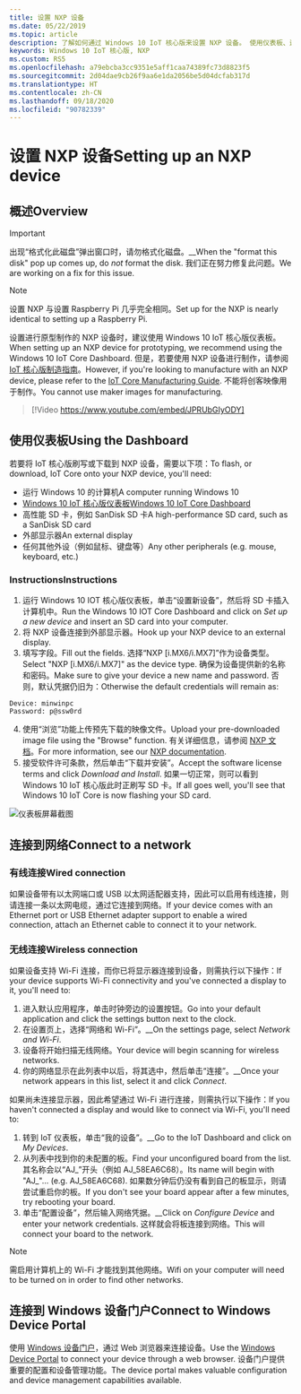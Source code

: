 ```yaml
---
title: 设置 NXP 设备
ms.date: 05/22/2019
ms.topic: article
description: 了解如何通过 Windows 10 IoT 核心版来设置 NXP 设备。 使用仪表板、连接到网络，并连接到 Windows 设备门户。
keywords: Windows 10 IoT 核心版, NXP
ms.custom: RS5
ms.openlocfilehash: a79ebcba3cc9351e5aff1caa74389fc73d8823f5
ms.sourcegitcommit: 2d04dae9cb26f9aa6e1da2056be5d04dcfab317d
ms.translationtype: HT
ms.contentlocale: zh-CN
ms.lasthandoff: 09/18/2020
ms.locfileid: "90782339"
---
```

# <a name="setting-up-an-nxp-device"></a><span data-ttu-id="85b9f-105">设置 NXP 设备</span><span class="sxs-lookup"><span data-stu-id="85b9f-105">Setting up an NXP device</span></span>

## <a name="overview"></a><span data-ttu-id="85b9f-106">概述</span><span class="sxs-lookup"><span data-stu-id="85b9f-106">Overview</span></span>

> [!IMPORTANT]
> <span data-ttu-id="85b9f-107">出现“格式化此磁盘”弹出窗口时，请勿格式化磁盘。__</span><span class="sxs-lookup"><span data-stu-id="85b9f-107">When the "format this disk" pop up comes up, do _not_ format the disk.</span></span> <span data-ttu-id="85b9f-108">我们正在努力修复此问题。</span><span class="sxs-lookup"><span data-stu-id="85b9f-108">We are working on a fix for this issue.</span></span>

> [!NOTE]
> <span data-ttu-id="85b9f-109">设置 NXP 与设置 Raspberry Pi 几乎完全相同。</span><span class="sxs-lookup"><span data-stu-id="85b9f-109">Set up for the NXP is nearly identical to setting up a Raspberry Pi.</span></span>

<span data-ttu-id="85b9f-110">设置进行原型制作的 NXP 设备时，建议使用 Windows 10 IoT 核心版仪表板。</span><span class="sxs-lookup"><span data-stu-id="85b9f-110">When setting up an NXP device for prototyping, we recommend using the Windows 10 IoT Core Dashboard.</span></span> <span data-ttu-id="85b9f-111">但是，若要使用 NXP 设备进行制作，请参阅 [IoT 核心版制造指南](https://docs.microsoft.com/windows-hardware/manufacture/iot/iot-core-manufacturing-guide)。</span><span class="sxs-lookup"><span data-stu-id="85b9f-111">However, if you're looking to manufacture with an NXP device, please refer to the [IoT Core Manufacturing Guide](https://docs.microsoft.com/windows-hardware/manufacture/iot/iot-core-manufacturing-guide).</span></span> <span data-ttu-id="85b9f-112">不能将创客映像用于制作。</span><span class="sxs-lookup"><span data-stu-id="85b9f-112">You cannot use maker images for manufacturing.</span></span>
<br>
> [!Video https://www.youtube.com/embed/JPRUbGIyODY]

## <a name="using-the-dashboard"></a><span data-ttu-id="85b9f-113">使用仪表板</span><span class="sxs-lookup"><span data-stu-id="85b9f-113">Using the Dashboard</span></span>

<span data-ttu-id="85b9f-114">若要将 IoT 核心版刷写或下载到 NXP 设备，需要以下项：</span><span class="sxs-lookup"><span data-stu-id="85b9f-114">To flash, or download, IoT Core onto your NXP device, you'll need:</span></span>
* <span data-ttu-id="85b9f-115">运行 Windows 10 的计算机</span><span class="sxs-lookup"><span data-stu-id="85b9f-115">A computer running Windows 10</span></span> 
* [<span data-ttu-id="85b9f-116">Windows 10 IoT 核心版仪表板</span><span class="sxs-lookup"><span data-stu-id="85b9f-116">Windows 10 IoT Core Dashboard</span></span>](https://docs.microsoft.com/windows/iot-core/downloads)
* <span data-ttu-id="85b9f-117">高性能 SD 卡，例如 SanDisk SD 卡</span><span class="sxs-lookup"><span data-stu-id="85b9f-117">A high-performance SD card, such as a SanDisk SD card</span></span>
* <span data-ttu-id="85b9f-118">外部显示器</span><span class="sxs-lookup"><span data-stu-id="85b9f-118">An external display</span></span>
* <span data-ttu-id="85b9f-119">任何其他外设（例如鼠标、键盘等）</span><span class="sxs-lookup"><span data-stu-id="85b9f-119">Any other peripherals (e.g. mouse, keyboard, etc.)</span></span>

### <a name="instructions"></a><span data-ttu-id="85b9f-120">Instructions</span><span class="sxs-lookup"><span data-stu-id="85b9f-120">Instructions</span></span>

1. <span data-ttu-id="85b9f-121">运行 Windows 10 IOT 核心版仪表板，单击“设置新设备”，然后将 SD 卡插入计算机中。</span><span class="sxs-lookup"><span data-stu-id="85b9f-121">Run the Windows 10 IOT Core Dashboard and click on *Set up a new device* and insert an SD card into your computer.</span></span>
2. <span data-ttu-id="85b9f-122">将 NXP 设备连接到外部显示器。</span><span class="sxs-lookup"><span data-stu-id="85b9f-122">Hook up your NXP device to an external display.</span></span>
3. <span data-ttu-id="85b9f-123">填写字段。</span><span class="sxs-lookup"><span data-stu-id="85b9f-123">Fill out the fields.</span></span> <span data-ttu-id="85b9f-124">选择“NXP [i.MX6/i.MX7]”作为设备类型。</span><span class="sxs-lookup"><span data-stu-id="85b9f-124">Select "NXP [i.MX6/i.MX7]" as the device type.</span></span> <span data-ttu-id="85b9f-125">确保为设备提供新的名称和密码。</span><span class="sxs-lookup"><span data-stu-id="85b9f-125">Make sure to give your device a new name and password.</span></span> <span data-ttu-id="85b9f-126">否则，默认凭据仍旧为：</span><span class="sxs-lookup"><span data-stu-id="85b9f-126">Otherwise the default credentials will remain as:</span></span>

```
Device: minwinpc
Password: p@ssw0rd
```

4. <span data-ttu-id="85b9f-127">使用“浏览”功能上传预先下载的映像文件。</span><span class="sxs-lookup"><span data-stu-id="85b9f-127">Upload your pre-downloaded image file using the "Browse" function.</span></span> <span data-ttu-id="85b9f-128">有关详细信息，请参阅 [NXP 文档](https://docs.microsoft.com/windows/iot-core/learn-about-hardware/iotnxp)。</span><span class="sxs-lookup"><span data-stu-id="85b9f-128">For more information, see our [NXP documentation](https://docs.microsoft.com/windows/iot-core/learn-about-hardware/iotnxp).</span></span>
5. <span data-ttu-id="85b9f-129">接受软件许可条款，然后单击“下载并安装”。</span><span class="sxs-lookup"><span data-stu-id="85b9f-129">Accept the software license terms and click *Download and Install*.</span></span> <span data-ttu-id="85b9f-130">如果一切正常，则可以看到 Windows 10 IoT 核心版此时正刷写 SD 卡。</span><span class="sxs-lookup"><span data-stu-id="85b9f-130">If all goes well, you'll see that Windows 10 IoT Core is now flashing your SD card.</span></span>

![仪表板屏幕截图](../media/DeviceSetup/Dashboard-Screenshot.jpg)


## <a name="connect-to-a-network"></a><span data-ttu-id="85b9f-132">连接到网络</span><span class="sxs-lookup"><span data-stu-id="85b9f-132">Connect to a network</span></span>
### <a name="wired-connection"></a><span data-ttu-id="85b9f-133">有线连接</span><span class="sxs-lookup"><span data-stu-id="85b9f-133">Wired connection</span></span>
<span data-ttu-id="85b9f-134">如果设备带有以太网端口或 USB 以太网适配器支持，因此可以启用有线连接，则请连接一条以太网电缆，通过它连接到网络。</span><span class="sxs-lookup"><span data-stu-id="85b9f-134">If your device comes with an Ethernet port or USB Ethernet adapter support to enable a wired connection, attach an Ethernet cable to connect it to your network.</span></span>

### <a name="wireless-connection"></a><span data-ttu-id="85b9f-135">无线连接</span><span class="sxs-lookup"><span data-stu-id="85b9f-135">Wireless connection</span></span>
<span data-ttu-id="85b9f-136">如果设备支持 Wi-Fi 连接，而你已将显示器连接到设备，则需执行以下操作：</span><span class="sxs-lookup"><span data-stu-id="85b9f-136">If your device supports Wi-Fi connectivity and you've connected a display to it, you'll need to:</span></span>

1. <span data-ttu-id="85b9f-137">进入默认应用程序，单击时钟旁边的设置按钮。</span><span class="sxs-lookup"><span data-stu-id="85b9f-137">Go into your default application and click the settings button next to the clock.</span></span>
2. <span data-ttu-id="85b9f-138">在设置页上，选择“网络和 Wi-Fi”。__</span><span class="sxs-lookup"><span data-stu-id="85b9f-138">On the settings page, select _Network and Wi-Fi_.</span></span>
3. <span data-ttu-id="85b9f-139">设备将开始扫描无线网络。</span><span class="sxs-lookup"><span data-stu-id="85b9f-139">Your device will begin scanning for wireless networks.</span></span>
4. <span data-ttu-id="85b9f-140">你的网络显示在此列表中以后，将其选中，然后单击“连接”。__</span><span class="sxs-lookup"><span data-stu-id="85b9f-140">Once your network appears in this list, select it and click _Connect_.</span></span>

<span data-ttu-id="85b9f-141">如果尚未连接显示器，因此希望通过 Wi-Fi 进行连接，则需执行以下操作：</span><span class="sxs-lookup"><span data-stu-id="85b9f-141">If you haven't connected a display and would like to connect via Wi-Fi, you'll need to:</span></span>

1. <span data-ttu-id="85b9f-142">转到 IoT 仪表板，单击“我的设备”。__</span><span class="sxs-lookup"><span data-stu-id="85b9f-142">Go to the IoT Dashboard and click on _My Devices_.</span></span>
2. <span data-ttu-id="85b9f-143">从列表中找到你的未配置的板。</span><span class="sxs-lookup"><span data-stu-id="85b9f-143">Find your unconfigured board from the list.</span></span> <span data-ttu-id="85b9f-144">其名称会以“AJ_”开头（例如 AJ_58EA6C68）。</span><span class="sxs-lookup"><span data-stu-id="85b9f-144">Its name will begin with "AJ_"... (e.g. AJ_58EA6C68).</span></span> <span data-ttu-id="85b9f-145">如果数分钟后仍没有看到自己的板显示，则请尝试重启你的板。</span><span class="sxs-lookup"><span data-stu-id="85b9f-145">If you don't see your board appear after a few minutes, try rebooting your board.</span></span>
3. <span data-ttu-id="85b9f-146">单击“配置设备”，然后输入网络凭据。__</span><span class="sxs-lookup"><span data-stu-id="85b9f-146">Click on _Configure Device_ and enter your network credentials.</span></span> <span data-ttu-id="85b9f-147">这样就会将板连接到网络。</span><span class="sxs-lookup"><span data-stu-id="85b9f-147">This will connect your board to the network.</span></span>

> [!NOTE]
> <span data-ttu-id="85b9f-148">需启用计算机上的 Wi-Fi 才能找到其他网络。</span><span class="sxs-lookup"><span data-stu-id="85b9f-148">Wifi on your computer will need to be turned on in order to find other networks.</span></span>

## <a name="connect-to-windows-device-portal"></a><span data-ttu-id="85b9f-149">连接到 Windows 设备门户</span><span class="sxs-lookup"><span data-stu-id="85b9f-149">Connect to Windows Device Portal</span></span>

<span data-ttu-id="85b9f-150">使用 [Windows 设备门户](../manage-your-device/DevicePortal.md)，通过 Web 浏览器来连接设备。</span><span class="sxs-lookup"><span data-stu-id="85b9f-150">Use the [Windows Device Portal](../manage-your-device/DevicePortal.md) to connect your device through a web browser.</span></span> <span data-ttu-id="85b9f-151">设备门户提供重要的配置和设备管理功能。</span><span class="sxs-lookup"><span data-stu-id="85b9f-151">The device portal makes valuable configuration and device management capabilities available.</span></span> 

